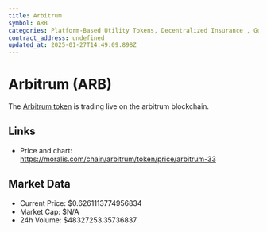 ```yaml
---
title: Arbitrum
symbol: ARB
categories: Platform-Based Utility Tokens, Decentralized Insurance , Governance
contract_address: undefined
updated_at: 2025-01-27T14:49:09.898Z
---
```


# Arbitrum (ARB)
The [Arbitrum token](https://moralis.com/chain/arbitrum/token/price/arbitrum-33) is trading live on the arbitrum blockchain.

## Links
- Price and chart: https://moralis.com/chain/arbitrum/token/price/arbitrum-33

## Market Data
- Current Price: $0.6261113774956834
- Market Cap: $N/A
- 24h Volume: $48327253.35736837
